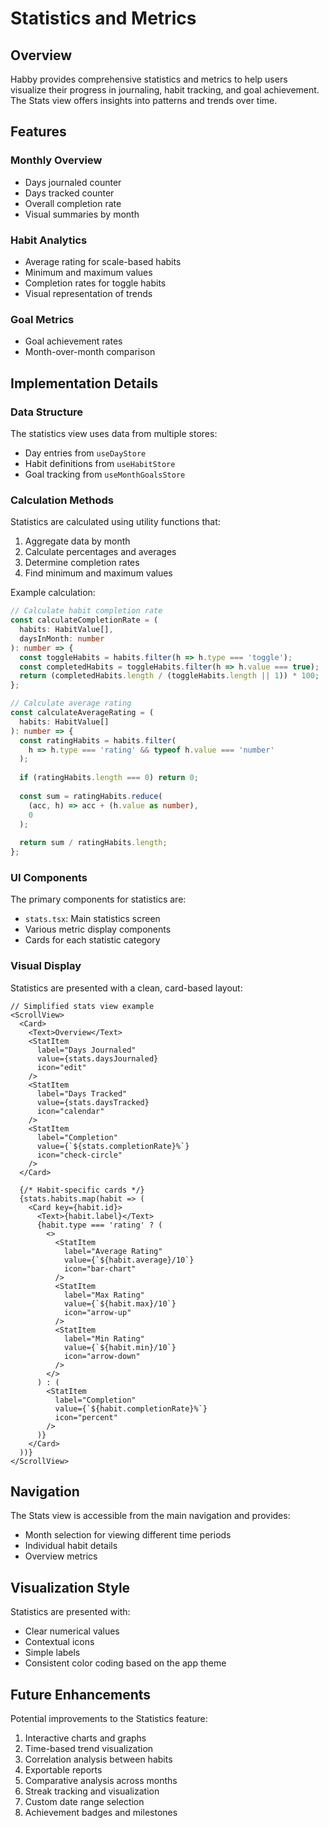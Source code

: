 # Statistics and Metrics

## Overview

Habby provides comprehensive statistics and metrics to help users visualize their progress in journaling, habit tracking, and goal achievement. The Stats view offers insights into patterns and trends over time.

## Features

### Monthly Overview

- Days journaled counter
- Days tracked counter
- Overall completion rate
- Visual summaries by month

### Habit Analytics

- Average rating for scale-based habits
- Minimum and maximum values
- Completion rates for toggle habits
- Visual representation of trends

### Goal Metrics

- Goal achievement rates
- Month-over-month comparison

## Implementation Details

### Data Structure

The statistics view uses data from multiple stores:

- Day entries from `useDayStore`
- Habit definitions from `useHabitStore`
- Goal tracking from `useMonthGoalsStore`

### Calculation Methods

Statistics are calculated using utility functions that:

1. Aggregate data by month
2. Calculate percentages and averages
3. Determine completion rates
4. Find minimum and maximum values

Example calculation:

```typescript
// Calculate habit completion rate
const calculateCompletionRate = (
  habits: HabitValue[],
  daysInMonth: number
): number => {
  const toggleHabits = habits.filter(h => h.type === 'toggle');
  const completedHabits = toggleHabits.filter(h => h.value === true);
  return (completedHabits.length / (toggleHabits.length || 1)) * 100;
};

// Calculate average rating
const calculateAverageRating = (
  habits: HabitValue[]
): number => {
  const ratingHabits = habits.filter(
    h => h.type === 'rating' && typeof h.value === 'number'
  );
  
  if (ratingHabits.length === 0) return 0;
  
  const sum = ratingHabits.reduce(
    (acc, h) => acc + (h.value as number),
    0
  );
  
  return sum / ratingHabits.length;
};
```

### UI Components

The primary components for statistics are:

- `stats.tsx`: Main statistics screen
- Various metric display components
- Cards for each statistic category

### Visual Display

Statistics are presented with a clean, card-based layout:

```tsx
// Simplified stats view example
<ScrollView>
  <Card>
    <Text>Overview</Text>
    <StatItem
      label="Days Journaled"
      value={stats.daysJournaled}
      icon="edit"
    />
    <StatItem
      label="Days Tracked"
      value={stats.daysTracked}
      icon="calendar"
    />
    <StatItem
      label="Completion"
      value={`${stats.completionRate}%`}
      icon="check-circle"
    />
  </Card>
  
  {/* Habit-specific cards */}
  {stats.habits.map(habit => (
    <Card key={habit.id}>
      <Text>{habit.label}</Text>
      {habit.type === 'rating' ? (
        <>
          <StatItem
            label="Average Rating"
            value={`${habit.average}/10`}
            icon="bar-chart"
          />
          <StatItem
            label="Max Rating"
            value={`${habit.max}/10`}
            icon="arrow-up"
          />
          <StatItem
            label="Min Rating"
            value={`${habit.min}/10`}
            icon="arrow-down"
          />
        </>
      ) : (
        <StatItem
          label="Completion"
          value={`${habit.completionRate}%`}
          icon="percent"
        />
      )}
    </Card>
  ))}
</ScrollView>
```

## Navigation

The Stats view is accessible from the main navigation and provides:

- Month selection for viewing different time periods
- Individual habit details
- Overview metrics

## Visualization Style

Statistics are presented with:

- Clear numerical values
- Contextual icons
- Simple labels
- Consistent color coding based on the app theme

## Future Enhancements

Potential improvements to the Statistics feature:

1. Interactive charts and graphs
2. Time-based trend visualization
3. Correlation analysis between habits
4. Exportable reports
5. Comparative analysis across months
6. Streak tracking and visualization
7. Custom date range selection
8. Achievement badges and milestones

